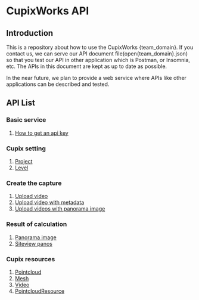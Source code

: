 # CupixWorks API

## Introduction

This is a repository about how to use the CupixWorks {team_domain}. If you contact us, we can serve our API document file(open{team_domain}.json) so that you test our API in other application which is Postman, or Insomnia, etc. The APIs in this document are kept as up to date as possible.

In the near future, we plan to provide a web service where APIs like other applications can be described and tested.


## API List


### Basic service
1. [How to get an api key](<How to get an api key.md>)

### Cupix setting
1. [Project](Project.md)
2. [Level](Level.md)

### Create the capture
1. [Upload video](<Upload video.md>)
2. [Upload video with metadata](<Upload video with metadata.md>)
3. [Upload videos with panorama image](<Upload video with panorama image.md>)

### Result of calculation
1. [Panorama image](<Panorama image.md>)
2. [Siteview panos](<Siteview panos.md>)

### Cupix resources
1. [Pointcloud](<Pointcloud.md>)
2. [Mesh](<Mesh.md>)
3. [Video](<Video.md>)
4. [PointcloudResource](<PointcloudResource.md>)
